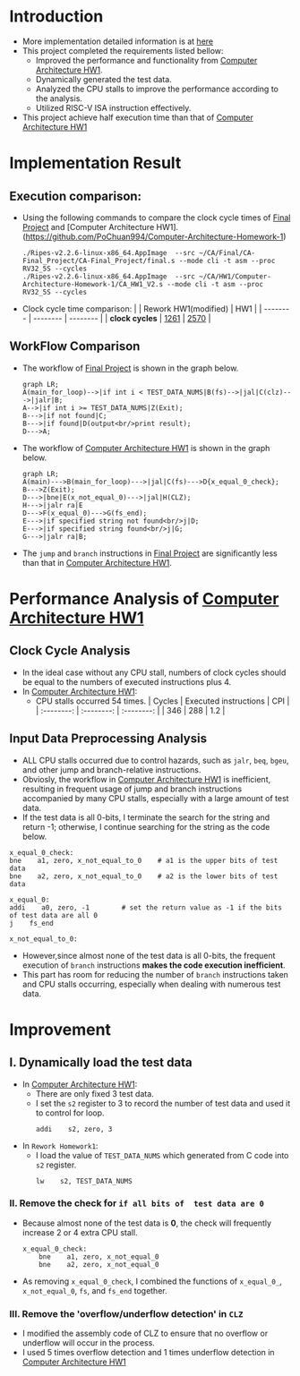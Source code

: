 # Introduction
- More implementation detailed information is at [here](https://hackmd.io/@c3qLIGuDRtWykAmg5L50Ww/CA-Final/https%3A%2F%2Fhackmd.io%2F%40c3qLIGuDRtWykAmg5L50Ww%2FCA-Final-Intro)
- This project completed the requirements listed bellow:
  - Improved the performance and functionality from [Computer Architecture HW1](https://github.com/PoChuan994/Computer-Architecture-Homework-1).
  - Dynamically generated the test data.
  - Analyzed the CPU stalls to improve the performance according to the analysis.
  - Utilized RISC-V ISA instruction effectively.
- This project achieve half execution time than that of [Computer Architecture HW1](https://github.com/PoChuan994/Computer-Architecture-Homework-1)
# Implementation Result
## Execution comparison:
  - Using the following commands to compare the clock cycle times of [Final Project](https://github.com/PoChuan994/CA-Final_Project/) and [Computer Architecture HW1].(https://github.com/PoChuan994/Computer-Architecture-Homework-1)
    ```shell=
    ./Ripes-v2.2.6-linux-x86_64.AppImage  --src ~/CA/Final/CA-Final_Project/CA-Final_Project/final.s --mode cli -t asm --proc RV32_5S --cycles
    ./Ripes-v2.2.6-linux-x86_64.AppImage  --src ~/CA/HW1/Computer-Architecture-Homework-1/CA_HW1_V2.s --mode cli -t asm --proc RV32_5S --cycles
    ```
  - Clock cycle time comparison:
    |  | Rework HW1(modified) | HW1 |
    | -------- | -------- | -------- |
    | **clock cycles**     | [1261](https://hackmd.io/_uploads/SJWADPWKp.png) |    [2570](https://hackmd.io/_uploads/H1okOvWFa.png) |
## WorkFlow Comparison
- The workflow of [Final Project](https://github.com/PoChuan994/CA-Final_Project/) is shown in the graph below.
  ```mermaid
  graph LR;
  A(main_for_loop)-->|if int i < TEST_DATA_NUMS|B(fs)-->|jal|C(clz)--->|jalr|B;
  A-->|if int i >= TEST_DATA_NUMS|Z(Exit);
  B--->|if not found|C;
  B--->|if found|D(output<br/>print result);
  D--->A;
  ```
- The workflow of [Computer Architecture HW1](https://github.com/PoChuan994/Computer-Architecture-Homework-1) is shown in the graph below.
  ``` mermaid
  graph LR;
  A(main)--->B(main_for_loop)--->|jal|C(fs)--->D{x_equal_0_check};
  B--->Z(Exit);
  D--->|bne|E(x_not_equal_0)--->|jal|H(CLZ);
  H--->|jalr ra|E
  D--->F(x_equal_0)--->G(fs_end);
  E--->|if specified string not found<br/>j|D;
  E--->|if specified string found<br/>j|G;
  G--->|jalr ra|B;
  ```
- The `jump` and `branch` instructions in [Final Project](https://github.com/PoChuan994/CA-Final_Project/) are significantly less than that in [Computer Architecture HW1](https://github.com/PoChuan994/Computer-Architecture-Homework-1).
# Performance Analysis of [Computer Architecture HW1](https://github.com/PoChuan994/Computer-Architecture-Homework-1)
## Clock Cycle Analysis
- In the ideal case without any CPU stall, numbers of clock cycles should be equal to the numbers of executed instructions plus 4.
- In [Computer Architecture HW1](https://github.com/PoChuan994/Computer-Architecture-Homework-1):
  - CPU stalls occurred 54 times.
    | Cycles | Executed instructions | CPI |
    | :--------: | :--------: | :--------: |
    | 346     | 288     | 1.2     |
## Input Data Preprocessing Analysis
- ALL CPU stalls occurred due to control hazards, such as `jalr`, `beq`, `bgeu`, and other jump and branch-relative instructions.
- Obviosly, the workflow in [Computer Architecture HW1](https://github.com/PoChuan994/Computer-Architecture-Homework-1) is inefficient, resulting in frequent usage of jump and branch instructions accompanied by many CPU stalls, especially with a large amount of test data.
- If the test data is all 0-bits, I terminate the search for the string and return -1; otherwise, I continue searching for the string as the code below.
```assembly=
x_equal_0_check:
bne    a1, zero, x_not_equal_to_0    # a1 is the upper bits of test data
bne    a2, zero, x_not_equal_to_0    # a2 is the lower bits of test data

x_equal_0:
addi    a0, zero, -1        # set the return value as -1 if the bits of test data are all 0
j    fs_end
        
x_not_equal_to_0:
```
- However,since almost none of the test data is all 0-bits, the frequent execution of `branch` instructions **makes the code execution inefficient**.
- This part has room for reducing the number of `branch` instructions taken and CPU stalls occurring, especially when dealing with numerous test data.
# Improvement
## I. Dynamically load the test data
- In [Computer Architecture HW1](https://github.com/PoChuan994/Computer-Architecture-Homework-1):
    - There are only fixed 3 test data.
    - I set the `s2` register to 3 to record the number of test data and used it to control for loop. 
        ```assembly
        addi    s2, zero, 3
        ```
- In `Rework Homework1`:
    - I load the value of `TEST_DATA_NUMS` which generated from C code into `s2` register.
        ```assembly
        lw    s2, TEST_DATA_NUMS
        ```
### II. Remove the check for `if all bits of  test data are 0`
- Because almost none of the test data is **0**, the check will frequently increase 2 or  4 extra CPU stall.
    ```assembly
    x_equal_0_check:
        bne    a1, zero, x_not_equal_0
        bne    a2, zero, x_not_equal_0
    ```
- As removing `x_equal_0_check`, I combined the functions of `x_equal_0_`, `x_not_equal_0`, `fs`, and `fs_end` together.
### III. Remove the 'overflow/underflow detection' in `CLZ`
- I modified the assembly code of CLZ to ensure that no overflow or underflow will occur in the process.
- I used 5 times overflow detection and 1 times underflow detection in [Computer Architecture HW1](https://github.com/PoChuan994/Computer-Architecture-Homework-1)
